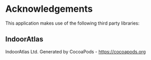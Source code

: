 # Acknowledgements
This application makes use of the following third party libraries:

## IndoorAtlas

IndoorAtlas Ltd.
Generated by CocoaPods - https://cocoapods.org
